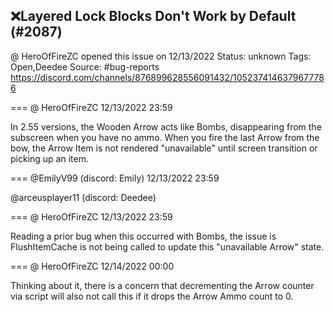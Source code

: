 ## ❌Layered Lock Blocks Don't Work by Default (#2087)
@ HeroOfFireZC opened this issue on 12/13/2022
Status: unknown
Tags: Open,Deedee
Source: #bug-reports https://discord.com/channels/876899628556091432/1052374146379677786


=== @ HeroOfFireZC 12/13/2022 23:59

In 2.55 versions, the Wooden Arrow acts like Bombs, disappearing from the subscreen when you have no ammo. When you fire the last Arrow from the bow, the Arrow Item is not rendered "unavailable" until screen transition or picking up an item.

=== @EmilyV99 (discord: Emily) 12/13/2022 23:59

@arceusplayer11 (discord: Deedee)

=== @ HeroOfFireZC 12/13/2022 23:59

Reading a prior bug when this occurred with Bombs, the issue is FlushItemCache is not being called to update this "unavailable Arrow" state.

=== @ HeroOfFireZC 12/14/2022 00:00

Thinking about it, there is a concern that decrementing the Arrow counter via script will also not call this if it drops the Arrow Ammo count to 0.
